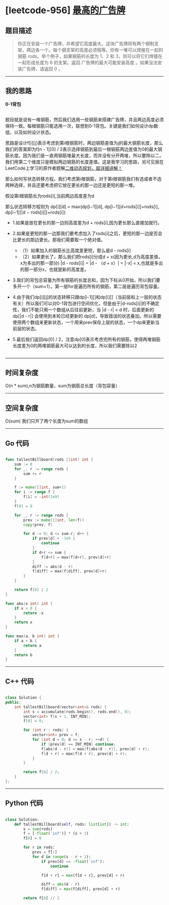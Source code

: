# [leetcode-956] [最高的广告牌](https://leetcode.cn/problems/tallest-billboard/description/)
## 题目描述


> 你正在安装一个广告牌，并希望它高度最大。这块广告牌将有两个钢制支架，两边各一个。每个钢支架的高度必须相等。你有一堆可以焊接在一起的钢筋 rods。举个例子，如果钢筋的长度为 1、2 和 3，则可以将它们焊接在一起形成长度为 6 的支架。返回 广告牌的最大可能安装高度 。如果没法安装广告牌，请返回 0 。

---

## 我的思路
**0-1背包**

##

题目就是说有一堆钢筋，然后我们选用一些钢筋来搭建广告牌，并且两边高度必须保持一致。每根钢筋只能选用一次，联想到0-1背包。关键是我们如何设计dp数组，以及如何设计状态。

思路是设计f[i][j]表示考虑到第i根钢筋时，两边钢筋差值为j的最大钢筋长度，那么我们的答案即为f[n - 1][0] / 2表示选择钢筋到最后一根钢筋两边差值为0的最大钢筋长度。因为我们是一直用钢筋堆最大长度，而并没有分开两堆，所以要除以二。我们用第二个维度只是模拟两边钢筋的长度差值。这是我学习的思路，另可见我在LeetCode上学习的原作者题解[二维动态规划，超详细讲解！](https://leetcode.cn/problems/tallest-billboard/solutions/2428059/er-wei-dong-tai-gui-hua-chao-xiang-xi-ji-l8qi/)

那么如何写状态转移方程。我们考虑第i根钢筋，对于第i根钢筋我们有选或者不选两种选择，并且还要考虑把它放在更长的那一边还是更短的那一堆。

假设第i根钢筋长为rods[i],当前两边高度差为d

那么状态转移方程则为 dp[i][d] = max{dp[i−1][d], dp[i−1][d+rods[i]]+rods[i], dp[i−1][|d − rods[i]|]+rods[i]}

- 1.如果是放在更长的那一边则高度差为d + rods[i],因为更长那么直接加就行。

- 2.如果是更短的那一边那我们要考虑加入了rods[i]之后，更短的那一边是否会比更长的那边更长。那我们需要取一个绝对值。
  - （1）如果加入的钢筋长比高度差更短，那么是d - rods[i]
  - （2）如果更长了，那么我们把rods[i]分成d + x(因为更长,d为高度差值，x为多出的那一部分) |d - rods[i]| = |d - （d + x）| = |-x| = x,也就是多出的那一部分x，也就是新的高度差。

- 3.我们的背包总容量为所有钢筋的长度总和，因为下标从0开始，所以我们要多开一个（sum+1）。第一层for是遍历所有的钢筋，第二层是遍历背包容量。
- 4.由于我们dp[i][j]的状态转移只跟dp[i-1][]和dp[i][]（当前层和上一层的状态有关）所以我们可以对0-1背包进行空间优化，但是由于|d-rods[i]|的不确定性，我们不能只用一个数组从后往前更新，当 |d - r| < d 时，后面更新的 dp[|d - r|] 会使用到本轮已经更新的 dp[d]，导致错误的状态叠加。所以需要使用两个数组来更新状态，一个用来prev保存上层的状态，一个dp来更新当前层的状态。
- 5.最后我们返回dp[0] / 2，注意dp[0]表示考虑完所有的钢筋，使得两堆钢筋长度差为0的两堆钢筋最大可以达到的长度，所以我们需要除以2




##
---

## 时间复杂度

O(n * sum),n为钢筋数量，sum为钢筋总长度（背包容量）

---

## 空间复杂度

O(sum) 我们只开了两个长度为sum的数组

---

## Go 代码

```Go

func tallestBillboard(rods []int) int {
    sum := 0
    for _, r := range rods {
        sum += r
    }

    f := make([]int, sum+1)
    for i := range f {
        f[i] = -int(1e9)
    }
    f[0] = 0

    for _, r := range rods {
        prev := make([]int, len(f))
        copy(prev, f)

        for d := 0; d <= sum-r; d++ {
            if prev[d] < -1e9 {
                continue
            }
            if d+r <= sum {
                f[d+r] = max(f[d+r], prev[d]+r)
            }
            diff := abs(d - r)
            f[diff] = max(f[diff], prev[d]+r)
        }
    }

    return f[0] / 2
}

func abs(x int) int {
    if x < 0 {
        return -x
    }
    return x
}

func max(a, b int) int {
    if a > b {
        return a
    }
    return b
}


```
---

## C++ 代码

```C++

class Solution {
public:
    int tallestBillboard(vector<int>& rods) {
        int s = accumulate(rods.begin(), rods.end(), 0);
        vector<int> f(s + 1, INT_MIN);
        f[0] = 0;

        for (int r : rods) {
            vector<int> prev = f;
            for (int d = 0; d <= s - r; ++d) {
                if (prev[d] == INT_MIN) continue;
                f[abs(d - r)] = max(f[abs(d - r)], prev[d] + r);
                f[d + r] = max(f[d + r], prev[d] + r);
            }
        }

        return f[0] / 2;
    }
};


```
---
## Python 代码

```Python

class Solution:
    def tallestBillboard(self, rods: list[int]) -> int:
        s = sum(rods)
        f = [-float('inf')] * (s + 1)
        f[0] = 0

        for r in rods:
            prev = f[:]
            for d in range(s - r + 1):
                if prev[d] == -float('inf'):
                    continue

                f[d + r] = max(f[d + r], prev[d] + r)

                diff = abs(d - r)
                f[diff] = max(f[diff], prev[d] + r)

        return f[0] // 2

```
